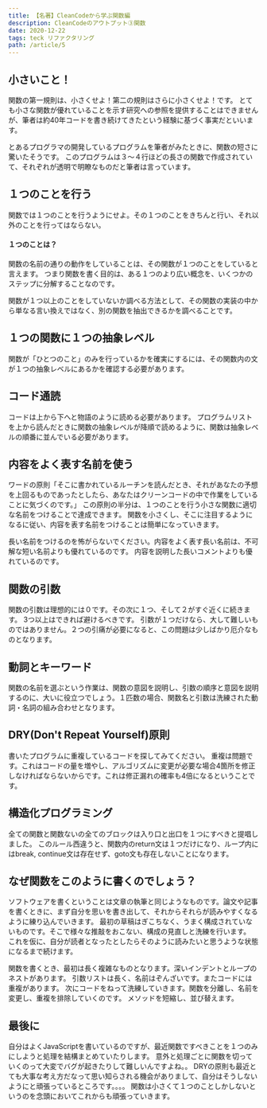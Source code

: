 ```yaml
---
title: 【名著】CleanCodeから学ぶ関数編
description: CleanCodeのアウトプット③関数
date: 2020-12-22
tags: teck リファクタリング
path: /article/5
---
```

## 小さいこと！
関数の第一規則は、小さくせよ！第二の規則はさらに小さくせよ！です。
とても小さな関数が優れていることを示す研究への参照を提供することはできませんが、筆者は約40年コードを書き続けてきたという経験に基づく事実だといいます。

とあるプログラマの開発しているプログラムを筆者がみたときに、関数の短さに驚いたそうです。
このプログラムは３〜４行ほどの長さの関数で作成されていて、それぞれが透明で明瞭なものだと筆者は言っています。

## １つのことを行う
関数では１つのことを行うようにせよ。その１つのことをきちんと行い、それ以外のことを行ってはならない。

#### １つのことは？
関数の名前の通りの動作をしていることは、その関数が１つのことをしていると言えます。
つまり関数を書く目的は、ある１つのより広い概念を、いくつかのステップに分解することなのです。

関数が１つ以上のことをしていないか調べる方法として、その関数の実装の中から単なる言い換えではなく、別の関数を抽出できるかを調べることです。

## １つの関数に１つの抽象レベル
関数が「ひとつのこと」のみを行っているかを確実にするには、その関数内の文が１つの抽象レベルにあるかを確認する必要があります。

## コード通読
コードは上から下へと物語のように読める必要があります。
プログラムリストを上から読んだときに関数の抽象レベルが降順で読めるように、関数は抽象レベルの順番に並んでいる必要があります。

## 内容をよく表す名前を使う
ワードの原則「そこに書かれているルーチンを読んだとき、それがあなたの予想を上回るものであったとしたら、あなたはクリーンコードの中で作業をしていることに気づくのです。」
この原則の半分は、１つのことを行う小さな関数に適切な名前をつけることで達成できます。
関数を小さくし、そこに注目するようになるに従い、内容を表す名前をつけることは簡単になっていきます。

長い名前をつけるのを怖がらないでください。内容をよく表す長い名前は、不可解な短い名前よりも優れているのです。
内容を説明した長いコメントよりも優れているのです。

## 関数の引数

関数の引数は理想的には０です。その次に１つ、そして２がすぐ近くに続きます。
3つ以上はできれば避けるべきです。
引数が１つだけなら、大して難しいものではありません。２つの引痛が必要になると、この問題は少しばかり厄介なものとなります。

## 動詞とキーワード

関数の名前を選ぶという作業は、関数の意図を説明し、引数の順序と意図を説明するのに、大いに役立つでしょう。１匹数の場合、関数名と引数は洗練された動詞・名詞の組み合わせとなります。

## DRY(Don't Repeat Yourself)原則

書いたプログラムに重複しているコードを探してみてください。
重複は問題です。これはコードの量を増やし、アルゴリズムに変更が必要な場合4箇所を修正しなければならないからです。これは修正漏れの確率も4倍になるということです。

## 構造化プログラミング

全ての関数と関数ないの全てのブロックは入り口と出口を１つにすべきと提唱しました。
このルール西違うと、関数内のreturn文は１つだけになり、ループ内にはbreak, continue文は存在せず、goto文も存在しないことになります。

## なぜ関数をこのように書くのでしょう？

ソフトウェアを書くということは文章の執筆と同じようなものです。論文や記事を書くときに、まず自分を思いを書き出して、それからそれらが読みやすくなるように練り込んでいきます。
最初の草稿はぎこちなく、うまく構成されていないものです。そこで様々な推敲をおこない、構成の見直しと洗練を行います。
これを仮に、自分が読者となったとしたらそのように読みたいと思うような状態になるまで続けます。

関数を書くとき、最初は長く複雑なものとなります。深いインデントとループのネストがあります。
引数リストは長く、名前はぞんざいです。またコードには重複があります。
次にコードをねって洗練していきます。関数を分離し、名前を変更し、重複を排除していくのです。
メソッドを短縮し、並び替えます。

## 最後に
自分はよくJavaScriptを書いているのですが、最近関数ですべきことを１つのみにしようと処理を結構まとめていたりします。
意外と処理ごとに関数を切っていくのって大変でバグが起きたりして難しいんですよね。。
DRYの原則も最近とても大事な考え方だなって思い知らされる機会がありまして、自分はそうしないようにと頑張っているところです。。。。
関数は小さくて１つのことしかしないというのを念頭においてこれからも頑張っていきます。




